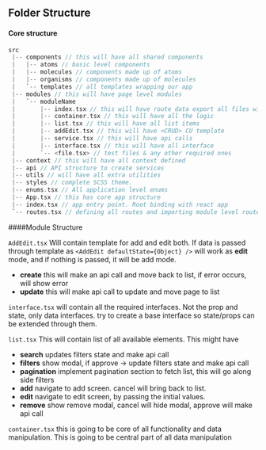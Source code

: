 ## Folder Structure

#### Core structure

```c
src
 |-- components // this will have all shared components
 |   |-- atoms // basic level components
 |   |-- molecules // components made up of atoms
 |   |-- organisms // components made up of molecules
 |   `-- templates // all templates wrapping our app
 |-- modules // this will have page level modules
 |   `-- moduleName
 |       |-- index.tsx // this will have route data export all files with correct names.
 |       |-- container.tsx // this will have all the logic
 |       |-- list.tsx // this will have all list items
 |       |-- addEdit.tsx // this will have <CRUD> CU template
 |       |-- service.tsx // this will have api calls
 |       |-- interface.tsx // this will have all interface
 |       `-- <file.tsx> // test files & any other required ones
 |-- context // this will have all context defined
 |-- api // API structure to create services
 |-- utils // will have all extra utilities
 |-- styles // complete SCSS theme.
 |-- enums.tsx // All application level enums
 |-- App.tsx // this has core app structure
 |-- index.tsx // app entry point. Root binding with react app
 `-- routes.tsx // defining all routes and importing module level routes
```

####Module Structure

`AddEdit.tsx` Will contain template for add and edit both. If data is passed through template as `<AddEdit defaultState={Object} />` will work as **edit** mode, and if nothing is passed, it will be add mode.

- **create** this will make an api call and move back to list, if error occurs, will show error
- **update** this will make api call to update and move page to list

`interface.tsx` will contain all the required interfaces. Not the prop and state, only data interfaces. try to create a base interface so state/props can be extended through them.

`list.tsx` This will contain list of all available elements. This might have

- **search** updates filters state and make api call
- **filters** show modal, if approve -> update filters state and make api call
- **pagination** implement pagination section to fetch list, this will go along side filters
- **add** navigate to add screen. cancel will bring back to list.
- **edit** navigate to edit screen, by passing the initial values.
- **remove** show remove modal, cancel will hide modal, approve will make api call

`container.tsx` this is going to be core of all functionality and data manipulation. This is going to be central part of all data manipulation
